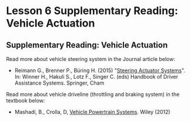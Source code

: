 # Lesson 6 Supplementary Reading: Vehicle Actuation

## Supplementary Reading: Vehicle Actuation

Read more about vehicle steering system in the Journal article below:

- Reimann G., Brenner P., Büring H. (2015) "[Steering Actuator Systems](https://link.springer.com/10.1007/978-3-319-09840-1_32-1)". In: Winner H., Hakuli S., Lotz F., Singer C. (eds) Handbook of Driver Assistance Systems. Springer, Cham

Read more about vehicle driveline (throttling and braking system) in the textbook below: 

- Mashadi, B., Crolla, D, [Vehicle Powertrain Systems](http://www.iqytechnicalcollege.com/AE%20104%20Brake%20&%20Steering%20System-Vehicle%20Power%20train%20system.pdf). Wiley (2012)